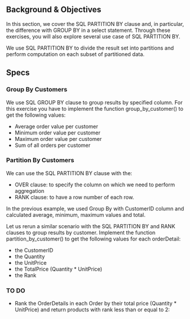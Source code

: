## Background & Objectives
In this section, we cover the SQL PARTITION BY clause and, in particular, the difference with GROUP BY in a select statement. Through these exercises, you will also explore several use case of SQL PARTITION BY.

We use SQL PARTITION BY to divide the result set into partitions and perform computation on each subset of partitioned data.

## Specs
### Group By Customers
We use SQL GROUP BY clause to group results by specified column. For this exercise you have to implement the function group_by_customer() to get the following values:
- Average order value per customer
- Minimum order value per customer
- Maximum order value per customer
- Sum of all orders per customer

### Partition By Customers
We can use the SQL PARTITION BY clause with the:
- OVER clause: to specify the column on which we need to perform aggregation
- RANK clause: to have a row number of each row.

In the previous example, we used Group By with CustomerID column and calculated average, minimum, maximum values and total.

Let us rerun a similar scenario with the SQL PARTITION BY and RANK clauses to group results by customer. Implement the function partition_by_customer() to get the following values for each orderDetail:
- the CustomerID
- the Quantity
- the UnitPrice
- the TotalPrice (Quantity * UnitPrice)
- the Rank


### TO DO
- Rank the OrderDetails in each Order by their total price (Quantity * UnitPrice) and return products with rank less than or equal to 2:


